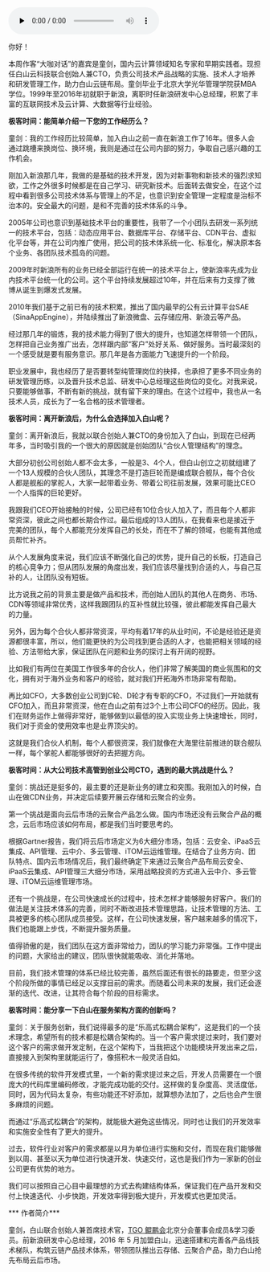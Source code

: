 <audio id="audio" title="大咖对话 | 童剑：用合伙人管理结构打造完美团队" controls="" preload="none"><source id="mp3" src="https://static001.geekbang.org/resource/audio/ef/69/efca881c79ebd1a7c88cedb63cacd469.mp3"></audio>

你好！

本周作客“大咖对话”的嘉宾是童剑，国内云计算领域知名专家和早期实践者。现担任白山云科技联合创始人兼CTO，负责公司技术产品战略的实施、技术人才培养和研发管理工作，助力白山云链布局。童剑毕业于北京大学光华管理学院获MBA学位。1999年至2016年初就职于新浪，离职时任新浪研发中心总经理，积累了丰富的互联网技术及云计算、大数据等行业经验。

**极客时间：能简单介绍一下您的工作经历么？**

童剑：我的工作经历比较简单，加入白山之前一直在新浪工作了16年。很多人会通过跳槽来换岗位、换环境，我则是通过在公司内部的努力，争取自己感兴趣的工作机会。

刚加入新浪那几年，我做的是基础的技术开发，因为对新事物和新技术的强烈求知欲，工作之外很多时候都是在自己学习、研究新技术。后面转去做安全，在这个过程中看到很多公司技术体系与管理上的不足，也意识到安全管理一定程度是治标不治本的。安全最大的问题，是和不完善的技术体系的斗争。

2005年公司也意识到基础技术平台的重要性，我带了一个小团队去研发一系列统一的技术平台，包括：动态应用平台、数据库平台、存储平台、CDN平台、虚拟化平台等，并在公司内推广使用，把公司的技术体系统一化、标准化，解决原本各个业务、各团队技术孤岛的问题。

2009年时新浪所有的业务已经全部运行在统一的技术平台上，使新浪率先成为业内技术平台统一化的公司。这个平台持续发展超过10年，并在后来有力支撑了微博从诞生到爆发式发展。

2010年我们基于之前已有的技术积累，推出了国内最早的公有云计算平台SAE（SinaAppEngine），并陆续推出了新浪微盘、云存储应用、新浪云等产品。

经过那几年的锻炼，我的技术能力得到了很大的提升，也知道怎样带领一个团队，怎样把自己业务推广出去，怎样跟内部“客户”处好关系、做好服务。当时最深刻的一个感受就是要有服务意识。那几年是各方面能力飞速提升的一个阶段。

职业发展中，我也经历了是否要转型纯管理岗位的抉择，也承担了更多不同业务的研发管理历练，以及晋升技术总监、研发中心总经理这些岗位的变化。对我来说，只要能够做事，不断有新的挑战，就有留下来的理由。在这个过程中，我也从一名技术人员，成长为了一名合格的技术管理者。

**极客时间：离开新浪后，为什么会选择加入白山呢？**

童剑：离开新浪后，我就以联合创始人兼CTO的身份加入了白山，到现在已经两年多，当时吸引我的一个很大的原因就是创始团队“合伙人管理结构”的理念。

大部分初创公司创始人都不会太多，一般是3、4个人，但白山创立之初就组建了一个13人规模的合伙人团队，其理念不是打造巨轮而是编成联合舰队，每个合伙人都是舰船的掌舵人，大家一起带着业务、带着公司往前发展，效果可能比CEO一个人指挥的巨轮更好。

我跟我们CEO开始接触的时候，公司已经有10位合伙人加入了，而且每个人都非常资深，彼此之间也都长期合作过。最后组成的13人团队，在我看来也是接近于完美的团队，每个人都能充分发挥自己的长处，而在不了解的领域，也能有其他成员帮忙补齐。

从个人发展角度来说，我们应该不断强化自己的优势，提升自己的长板，打造自己的核心竞争力；但从团队发展的角度出发，我们应该尽量找到合适的人，与自己互补的人，让团队没有短板。

比方说我之前的背景主要是做产品和技术，而创始人团队的其他人在商务、市场、CDN等领域非常优秀，这样我跟团队的互补性就比较强，彼此都能发挥自己最大的力量。

另外，因为每个合伙人都非常资深，平均有着17年的从业时间，不论是经验还是资源都很丰富，所以，他们能更快的为公司找到更合适的人才，也能把相关领域的经验、方法带给大家，保证团队在问题和业务的探讨上有开阔的视野。

比如我们有两位在美国工作很多年的合伙人，他们非常了解美国的商业氛围和的文化，拥有对于海外业务和客户的经验，就对我们开拓海外市场非常有帮助。

再比如CFO，大多数创业公司到C轮、D轮才有专职的CFO，不过我们一开始就有CFO加入，而且非常资深，他在白山之前有过3个上市公司CFO的经历。因此，我们在财务运作上做得非常好，能够做到以最低的投入实现业务上快速增长，同时，我们对于资金的使用效率也是业界顶尖的。

这就是我们合伙人机制，每个人都很资深，我们就像在大海里往前推进的联合舰队一样，每个掌舵人都能够很好的去把握方向。

**极客时间：从大公司技术高管到创业公司CTO，遇到的最大挑战是什么？**

童剑：挑战还是挺多的，最主要的还是新业务的建立和突围。我刚加入的时候，白山在做CDN业务，并决定后续要开展云存储和云聚合的业务。

第一个挑战是面向云后市场的云聚合产品怎么做。国内市场还没有云聚合产品的概念，云后市场应该如何布局，都是我们当时要思考的。

根据Gartner报告，我们将云后市场定义为6大细分市场，包括：云安全、iPaaS云集成、API管理、云中介、多云管理、iTOM云运维管理。在结合了业务方向、团队特点、国内云市场情况后，我们最终确定下来通过云聚合产品布局云安全、iPaaS云集成、API管理三大细分市场，采用战略投资的方式进入云中介、多云管理、iTOM云运维管理市场。

还有一个挑战是，在公司快速成长的过程中，技术怎样才能够服务好客户。我们的做法是关注技术体系的完善，同时不断改进技术管理思路，让技术管理的方法、工具被更多的核心团队成员接受。这样，在公司快速发展，客户越来越多的情况下，我们也能跟上步伐，不断提升服务质量。

值得骄傲的是，我们团队在这方面非常给力，团队的学习能力非常强。工作中提出的问题，大家给出的建议，团队很快就能吸收、消化并落地。

目前，我们技术管理的体系已经比较完善，虽然后面还有很长的路要走，但至少这个阶段所做的事情已经足以支撑目前的需求。而随着公司未来的发展，我们还会逐渐的迭代、改进，让其符合每个阶段的目标需求。

**极客时间：能分享一下白山在服务架构方面的创新吗？**

童剑：关于服务创新，我们说得最多的是“乐高式松耦合架构”，这是我们的一个技术理念，希望所有的技术都是松耦合架构的。当一个客户需求提过来时，我们要对这个客户的需求做开发定制，在这个架构下，当我把这个功能模块开发出来之后，直接接入到架构里就能运行了，像搭积木一般灵活自如。

在很多传统的软件开发模式里，一个新的需求提过来之后，开发人员需要在一个很庞大的代码库里编码修改，才能完成功能的交付。这样做的复杂度高、灵活度低，同时，因为代码太复杂，有些功能还不好添加，就算想办法加了，之后也会产生很多麻烦的问题。

而通过“乐高式松耦合”的架构，就能极大避免这些情况，同时也让我们的开发效率和实施安全性有了更大的提升。

过去，软件行业对客户的需求都是以月为单位进行实施和交付，而现在我们能够做到以周、甚至以天为单位进行快速开发、快速交付，这也是我们作为一家新的创业公司更有优势的地方。

我们可以按照自己心目中最理想的方式去构建结构体系，保证我们在产品开发和交付上快速迭代、小步快跑，开发效率得到极大提升，开发模式也更加灵活。

*** 作者简介***

童剑，白山联合创始人兼首席技术官，[TGO 鲲鹏会](http://tgo.geekbang.org)北京分会董事会成员&amp;学习委员。前新浪研发中心总经理，2016 年 5 月加盟白山，迅速搭建和完善各产品线技术梯队，构筑云链产品技术体系，带领团队推出云存储、云聚合产品，助力白山抢先布局云后市场。


